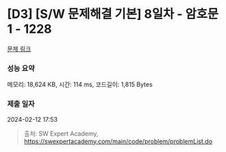# [D3] [S/W 문제해결 기본] 8일차 - 암호문1 - 1228 

[문제 링크](https://swexpertacademy.com/main/code/problem/problemDetail.do?contestProbId=AV14w-rKAHACFAYD) 

### 성능 요약

메모리: 18,624 KB, 시간: 114 ms, 코드길이: 1,815 Bytes

### 제출 일자

2024-02-12 17:53



> 출처: SW Expert Academy, https://swexpertacademy.com/main/code/problem/problemList.do